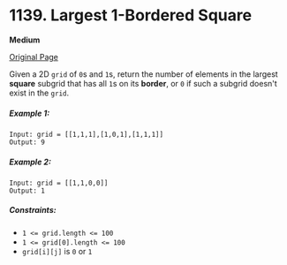 # 1139. Largest 1-Bordered Square

**Medium**

[Original Page](https://leetcode.com/problems/largest-1-bordered-square/)

Given a 2D `grid` of `0`s and `1`s, return the number of elements in the largest __square__ subgrid that has all `1`s on its __border__, or `0` if such a subgrid doesn't exist in the `grid`.

##### Example 1:
```
Input: grid = [[1,1,1],[1,0,1],[1,1,1]]
Output: 9
```

##### Example 2:
```
Input: grid = [[1,1,0,0]]
Output: 1
```

##### Constraints:
- `1 <= grid.length <= 100`
- `1 <= grid[0].length <= 100`
- `grid[i][j]` is `0` or `1`

